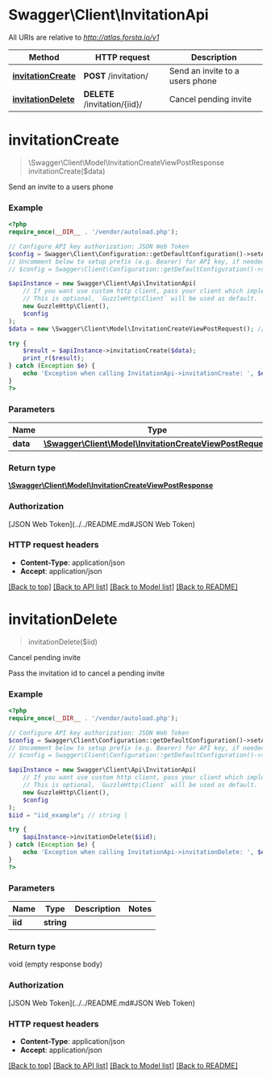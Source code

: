 # Swagger\Client\InvitationApi

All URIs are relative to *http://atlas.forsta.io/v1*

Method | HTTP request | Description
------------- | ------------- | -------------
[**invitationCreate**](InvitationApi.md#invitationCreate) | **POST** /invitation/ | Send an invite to a users phone
[**invitationDelete**](InvitationApi.md#invitationDelete) | **DELETE** /invitation/{iid}/ | Cancel pending invite


# **invitationCreate**
> \Swagger\Client\Model\InvitationCreateViewPostResponse invitationCreate($data)

Send an invite to a users phone



### Example
```php
<?php
require_once(__DIR__ . '/vendor/autoload.php');

// Configure API key authorization: JSON Web Token
$config = Swagger\Client\Configuration::getDefaultConfiguration()->setApiKey('Authorization', 'YOUR_API_KEY');
// Uncomment below to setup prefix (e.g. Bearer) for API key, if needed
// $config = Swagger\Client\Configuration::getDefaultConfiguration()->setApiKeyPrefix('Authorization', 'Bearer');

$apiInstance = new Swagger\Client\Api\InvitationApi(
    // If you want use custom http client, pass your client which implements `GuzzleHttp\ClientInterface`.
    // This is optional, `GuzzleHttp\Client` will be used as default.
    new GuzzleHttp\Client(),
    $config
);
$data = new \Swagger\Client\Model\InvitationCreateViewPostRequest(); // \Swagger\Client\Model\InvitationCreateViewPostRequest | 

try {
    $result = $apiInstance->invitationCreate($data);
    print_r($result);
} catch (Exception $e) {
    echo 'Exception when calling InvitationApi->invitationCreate: ', $e->getMessage(), PHP_EOL;
}
?>
```

### Parameters

Name | Type | Description  | Notes
------------- | ------------- | ------------- | -------------
 **data** | [**\Swagger\Client\Model\InvitationCreateViewPostRequest**](../Model/InvitationCreateViewPostRequest.md)|  |

### Return type

[**\Swagger\Client\Model\InvitationCreateViewPostResponse**](../Model/InvitationCreateViewPostResponse.md)

### Authorization

[JSON Web Token](../../README.md#JSON Web Token)

### HTTP request headers

 - **Content-Type**: application/json
 - **Accept**: application/json

[[Back to top]](#) [[Back to API list]](../../README.md#documentation-for-api-endpoints) [[Back to Model list]](../../README.md#documentation-for-models) [[Back to README]](../../README.md)

# **invitationDelete**
> invitationDelete($iid)

Cancel pending invite

Pass the invitation id to cancel a pending invite

### Example
```php
<?php
require_once(__DIR__ . '/vendor/autoload.php');

// Configure API key authorization: JSON Web Token
$config = Swagger\Client\Configuration::getDefaultConfiguration()->setApiKey('Authorization', 'YOUR_API_KEY');
// Uncomment below to setup prefix (e.g. Bearer) for API key, if needed
// $config = Swagger\Client\Configuration::getDefaultConfiguration()->setApiKeyPrefix('Authorization', 'Bearer');

$apiInstance = new Swagger\Client\Api\InvitationApi(
    // If you want use custom http client, pass your client which implements `GuzzleHttp\ClientInterface`.
    // This is optional, `GuzzleHttp\Client` will be used as default.
    new GuzzleHttp\Client(),
    $config
);
$iid = "iid_example"; // string | 

try {
    $apiInstance->invitationDelete($iid);
} catch (Exception $e) {
    echo 'Exception when calling InvitationApi->invitationDelete: ', $e->getMessage(), PHP_EOL;
}
?>
```

### Parameters

Name | Type | Description  | Notes
------------- | ------------- | ------------- | -------------
 **iid** | **string**|  |

### Return type

void (empty response body)

### Authorization

[JSON Web Token](../../README.md#JSON Web Token)

### HTTP request headers

 - **Content-Type**: application/json
 - **Accept**: application/json

[[Back to top]](#) [[Back to API list]](../../README.md#documentation-for-api-endpoints) [[Back to Model list]](../../README.md#documentation-for-models) [[Back to README]](../../README.md)


